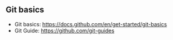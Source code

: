 ## Git basics

- Git basics: https://docs.github.com/en/get-started/git-basics
- Git Guide: https://github.com/git-guides
